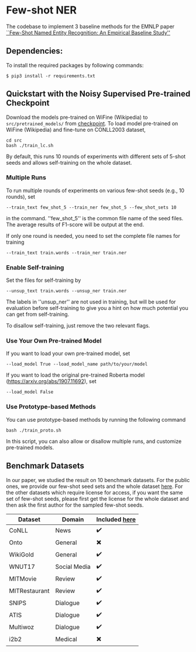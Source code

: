 # Few-shot NER
The codebase to implement 3 baseline methods for the EMNLP paper [``Few-Shot Named Entity Recognition: An Empirical Baseline Study''](https://arxiv.org/pdf/2012.14978.pdf)

## Dependencies:

To install the required packages by following commands:

```
$ pip3 install -r requirements.txt
```

## Quickstart with the Noisy Supervised Pre-trained Checkpoint

Download the models pre-trained on WiFine (Wikipedia) to ```src/pretrained_models/``` from [checkpoint](https://drive.google.com/drive/folders/1IkilP648x2aGVY1odo_NEDt7stTT5Z1H?usp=sharing).
To load model pre-trained on WiFine (Wikipedia) and fine-tune on CONLL2003 dataset, 
```
cd src
bash ./train_lc.sh
```
By default, this runs 10 rounds of experiments with different sets of 5-shot seeds and allows self-training on the whole dataset.

### Multiple Runs

To run multiple rounds of experiments on various few-shot seeds (e.g., 10 rounds), set
```
--train_text few_shot_5 --train_ner few_shot_5 --few_shot_sets 10
```
in the command. ''few_shot_5'' is the common file name of the seed files. The average results of F1-score will be output at the end.

If only one round is needed, you need to set the complete file names for training 
```
--train_text train.words --train_ner train.ner 
```

### Enable Self-training

Set the files for self-training by
```
--unsup_text train.words --unsup_ner train.ner
```
The labels in ''unsup_ner'' are not used in training, but will be used for evaluation before self-training to give you a hint on how much potential you can get from self-training.

To disallow self-training, just remove the two relevant flags.

### Use Your Own Pre-trained Model

If you want to load your own pre-trained model, set
```
--load_model True --load_model_name path/to/your/model
```
If you want to load the original pre-trained Roberta model (https://arxiv.org/abs/1907.11692), set
```
--load_model False
```

### Use Prototype-based Methods

You can use prototype-based methods by running the following command
```
bash ./train_proto.sh
```
In this script, you can also allow or disallow multiple runs, and customize pre-trained models.

## Benchmark Datasets

In our paper, we studied the result on 10 benchmark datasets. For the public ones, we provide our few-shot seed sets and the whole dataset [here](https://drive.google.com/drive/folders/1CUTXJzhV1FvLjhA-gQtsofr7JBCEfP-A?usp=sharing). For the other datasets which require license for access, if you want the same set of few-shot seeds, please first get the license for the whole dataset and then ask the first author for the sampled few-shot seeds.

Dataset | Domain | Included [here](https://drive.google.com/drive/folders/1CUTXJzhV1FvLjhA-gQtsofr7JBCEfP-A?usp=sharing)
--- | --- | --- 
CoNLL | News | :heavy_check_mark:
Onto | General | ✖️
WikiGold | General | :heavy_check_mark:
WNUT17 | Social Media | :heavy_check_mark:
MITMovie | Review | :heavy_check_mark:
MITRestaurant | Review | :heavy_check_mark:
SNIPS | Dialogue | :heavy_check_mark:
ATIS | Dialogue | :heavy_check_mark:
Multiwoz | Dialogue | :heavy_check_mark:
i2b2 | Medical | ✖️
